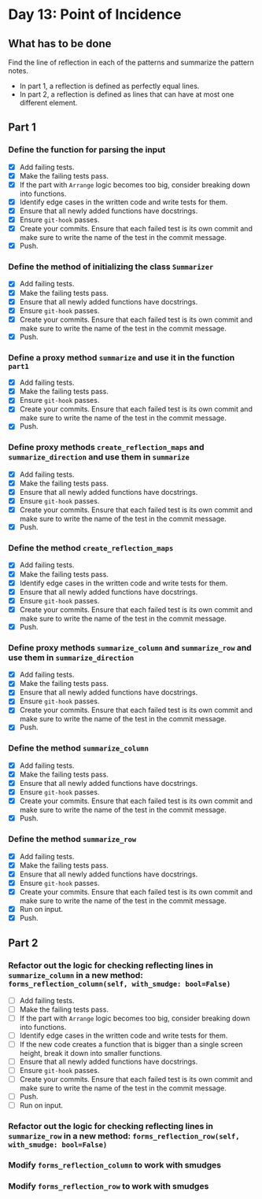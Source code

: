 # Day 13: Point of Incidence

## What has to be done

Find the line of reflection in each of the patterns and summarize the pattern notes.

- In part 1, a reflection is defined as perfectly equal lines.
- In part 2, a reflection is defined as lines that can have at most one different element.

## Part 1

### Define the function for parsing the input

- [X] Add failing tests.
- [X] Make the failing tests pass.
- [X] If the part with `Arrange` logic becomes too big, consider breaking down into functions.
- [X] Identify edge cases in the written code and write tests for them.
- [X] Ensure that all newly added functions have docstrings.
- [X] Ensure `git-hook` passes.
- [X] Create your commits. Ensure that each failed test is its own commit and make sure to write the name of the test in the commit message.
- [X] Push.

### Define the method of initializing the class `Summarizer`

- [X] Add failing tests.
- [X] Make the failing tests pass.
- [X] Ensure that all newly added functions have docstrings.
- [X] Ensure `git-hook` passes.
- [X] Create your commits. Ensure that each failed test is its own commit and make sure to write the name of the test in the commit message.
- [X] Push.

### Define a proxy method `summarize` and use it in the function `part1`

- [X] Add failing tests.
- [X] Make the failing tests pass.
- [X] Ensure `git-hook` passes.
- [X] Create your commits. Ensure that each failed test is its own commit and make sure to write the name of the test in the commit message.
- [X] Push.

### Define proxy methods `create_reflection_maps` and `summarize_direction` and use them in `summarize`

- [X] Add failing tests.
- [X] Make the failing tests pass.
- [X] Ensure that all newly added functions have docstrings.
- [X] Ensure `git-hook` passes.
- [X] Create your commits. Ensure that each failed test is its own commit and make sure to write the name of the test in the commit message.
- [X] Push.

### Define the method `create_reflection_maps`

- [X] Add failing tests.
- [X] Make the failing tests pass.
- [X] Identify edge cases in the written code and write tests for them.
- [X] Ensure that all newly added functions have docstrings.
- [X] Ensure `git-hook` passes.
- [X] Create your commits. Ensure that each failed test is its own commit and make sure to write the name of the test in the commit message.
- [X] Push.

### Define proxy methods `summarize_column` and `summarize_row` and use them in `summarize_direction`

- [X] Add failing tests.
- [X] Make the failing tests pass.
- [X] Ensure that all newly added functions have docstrings.
- [X] Ensure `git-hook` passes.
- [X] Create your commits. Ensure that each failed test is its own commit and make sure to write the name of the test in the commit message.
- [X] Push.

### Define the method `summarize_column`

- [X] Add failing tests.
- [X] Make the failing tests pass.
- [X] Ensure that all newly added functions have docstrings.
- [X] Ensure `git-hook` passes.
- [X] Create your commits. Ensure that each failed test is its own commit and make sure to write the name of the test in the commit message.
- [X] Push.

### Define the method `summarize_row`

- [X] Add failing tests.
- [X] Make the failing tests pass.
- [X] Ensure that all newly added functions have docstrings.
- [X] Ensure `git-hook` passes.
- [X] Create your commits. Ensure that each failed test is its own commit and make sure to write the name of the test in the commit message.
- [X] Run on input.
- [X] Push.

## Part 2

### Refactor out the logic for checking reflecting lines in `summarize_column` in a new method: `forms_reflection_column(self, with_smudge: bool=False)`

- [ ] Add failing tests.
- [ ] Make the failing tests pass.
- [ ] If the part with `Arrange` logic becomes too big, consider breaking down into functions.
- [ ] Identify edge cases in the written code and write tests for them.
- [ ] If the new code creates a function that is bigger than a single screen height, break it down into smaller functions.
- [ ] Ensure that all newly added functions have docstrings.
- [ ] Ensure `git-hook` passes.
- [ ] Create your commits. Ensure that each failed test is its own commit and make sure to write the name of the test in the commit message.
- [ ] Push.
- [ ] Run on input.

### Refactor out the logic for checking reflecting lines in `summarize_row` in a new method: `forms_reflection_row(self, with_smudge: bool=False)`

### Modify `forms_reflection_column` to work with smudges

### Modify `forms_reflection_row` to work with smudges
